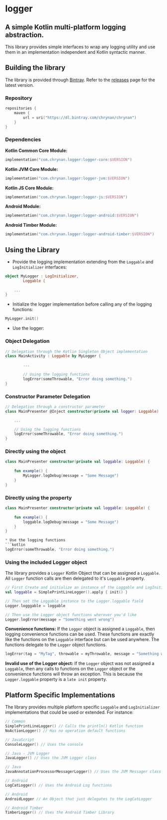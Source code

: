 # logger
## A simple Kotlin multi-platform logging abstraction.

This library provides simple interfaces to wrap any logging utility and use them in an implementation independent and Kotlin syntactic manner.

## Building the library

The library is provided through [Bintray](https://bintray.com/). Refer to the [releases](https://github.com/chRyNaN/logger/releases) page for the latest version.

### Repository
```kotlin
repositories {
    maven {
        url = uri("https://dl.bintray.com/chrynan/chrynan")
    }
}
```

### Dependencies
**Kotlin Common Core Module:**
```kotlin
implementation("com.chrynan.logger:logger-core:$VERSION")
```
**Kotlin JVM Core Module:**
```kotlin
implementation("com.chrynan.logger:logger-jvm:$VERSION")
```
**Kotlin JS Core Module:**
```kotlin
implementation("com.chrynan.logger:logger-js:$VERSION")
```
**Android Module:**
```kotlin
implementation("com.chrynan.logger:logger-android:$VERSION")
```
**Android Timber Module:**
```kotlin
implementation("com.chrynan.logger:logger-android-timber:$VERSION")
```

## Using the Library

* Provide the logging implementation extending from the `Loggable` and `LogInitializer` interfaces:
```kotlin
object MyLogger : LogInitializer,
        Loggable {
    
    ...
}
```

* Initialize the logger implementation before calling any of the logging functions:
```kotlin
MyLogger.init()
```

* Use the logger:

### Object Delegation
```kotlin
// Delegation through the Kotlin Singleton Object implementation
class MainActivity : Loggable by MyLogger { 

        ...
        
        // Using the logging functions
        logError(someThrowable, "Error doing something.")
}
```

### Constructor Parameter Delegation
```kotlin
// Delegation through a constructor parameter
class MainPresenter @Inject constructor(private val logger: Loggable) : Loggable by logger { 

    ...

    // Using the logging functions
    logError(someThrowable, "Error doing something.")
}
```

### Directly using the object
```kotlin
class MainPresenter constructor(private val loggable: Loggable) {
    
    fun example() {
        MyLogger.logDebug(message = "Some Message")
    }
}
```

### Directly using the property
```kotlin
class MainPresenter constructor(private val loggable: Loggable) {
    
    fun example() {
        loggable.logDebug(message = "Some Message")
    }
}

* Use the logging functions
```kotlin
logError(someThrowable, "Error doing something.")
```

### Using the included Logger object
The library provides a  `Logger` Kotlin Object that can be assigned a `Loggable`. All `Logger` function calls are then delegated to it's `Loggable` property.
```kotlin
// First Create and initialize an instance of the Loggable and LogInitializer interface
val loggable = SimplePrintLineLogger().apply { init() }

// Then set the Loggable instance to the Logger.loggable field
Logger.logggable = loggable

// Then use the Logger object functions wherever you'd like
Logger.logError(message = "Something went wrong")
```

**Convenience functions:**
If the `Logger` object is assigned a `Loggable`, then logging convenience functions can be used. These functions are exactly like the functions on the `Loggable` interface but can be used anywhere. The functions delegate to the `Logger` object functions.
```kotlin
logError(tag = "MyTag", throwable = myThrowable, message = "Something went wrong")
```

**Invalid use of the Logger object:**
If the `Logger` object was not assigned a `Loggable`, then any calls to functions on the `Logger` object or the convenience functions will throw an exception. This is because the `Logger.loggable` property is a `late init` property.

## Platform Specific Implementations

The library provides multiple platform specific `Loggable` and `LogInitializer` implementations that could be used or extended. For instance:
```kotlin
// Common
SimplePrintLineLogger() // Calls the println() Kotlin function
NoActionLogger() // Has no operation default functions

// JavaScript
ConsoleLogger() // Uses the console

// Java - JVM Logger
JavaLogger() // Uses the JVM Logger class

// Java
JavaAnnotationProcessorMessagerLogger() // Uses the JVM Messager class used in Annotation Processors

// Android 
LogCatLogger() // Uses the Android Log functions

// Android
AndroidLogger // An Object that just delegates to the LogCatLogger

// Android Timber
TimberLogger() // Uses the Android Timber Library
```